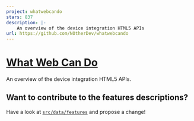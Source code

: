 ```yaml
---
project: whatwebcando
stars: 837
description: |-
    An overview of the device integration HTML5 APIs
url: https://github.com/NOtherDev/whatwebcando
---
```


# [What Web Can Do](https://whatwebcando.today)
An overview of the device integration HTML5 APIs.

## Want to contribute to the features descriptions?

Have a look at [`src/data/features`](https://github.com/NOtherDev/whatwebcando/tree/master/src/data/features) and propose a change!

